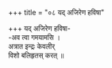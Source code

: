 +++
title = "०८ यद् अजिरेण हविषा"

+++
यद् अजिरेण हविषा-  
-अव त्वा गमयामसि ।  
अत्रात इन्द्रः केवलीर्  
विशो बलिहृतस् करत् ॥